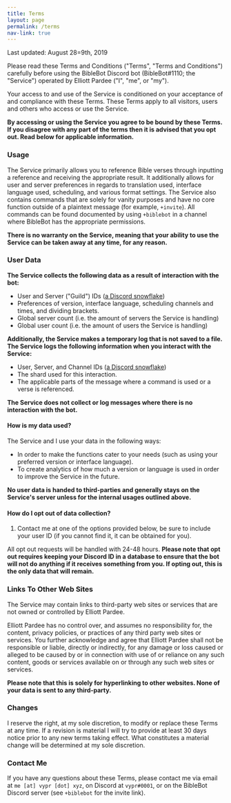 ```yaml
---
title: Terms
layout: page
permalink: /terms
nav-link: true
---
```


Last updated: August 28=9th, 2019

Please read these Terms and Conditions ("Terms", "Terms and Conditions") carefully before using the BibleBot Discord bot (BibleBot#1110; the "Service") operated by Elliott Pardee ("I", "me", or "my").

Your access to and use of the Service is conditioned on your acceptance of and compliance with these Terms. These Terms apply to all visitors, users and others who access or use the Service.

**By accessing or using the Service you agree to be bound by these Terms. If you disagree with any part of the terms then it is advised that you opt out. Read below for applicable information.**

### Usage

The Service primarily allows you to reference Bible verses through inputting a reference and receiving the appropriate result. It additionally allows for user and server preferences in regards to translation used, interface language used, scheduling, and various format settings. The Service also contains commands that are solely for vanity purposes and have no core function outside of a plaintext message (for example, `+invite`). All commands can be found documented by using `+biblebot` in a channel where BibleBot has the appropriate permissions.

**There is no warranty on the Service, meaning that your ability to use the Service can be taken away at any time, for any reason.**

### User Data

**The Service collects the following data as a result of interaction with the bot:**

- User and Server ("Guild") IDs ([a Discord snowflake](https://discordapp.com/developers/docs/reference#snowflakes))
- Preferences of version, interface language, scheduling channels and times, and dividing brackets.
- Global server count (i.e. the amount of servers the Service is handling)
- Global user count (i.e. the amount of users the Service is handling)

**Additionally, the Service makes a temporary log that is not saved to a file. The Service logs the following information when you interact with the Service:**

- User, Server, and Channel IDs ([a Discord snowflake](https://discordapp.com/developers/docs/reference#snowflakes))
- The shard used for this interaction.
- The applicable parts of the message where a command is used or a verse is referenced.

**The Service does not collect or log messages where there is no interaction with the bot.**

#### How is my data used?

The Service and I use your data in the following ways:

- In order to make the functions cater to your needs (such as using your preferred version or interface language).
- To create analytics of how much a version or language is used in order to improve the Service in the future.

**No user data is handed to third-parties and generally stays on the Service's server unless for the internal usages outlined above.**

#### How do I opt out of data collection?

1. Contact me at one of the options provided below, be sure to include your user ID (if you cannot find it, it can be obtained for you).

All opt out requests will be handled with 24-48 hours. **Please note that opt out requires keeping your Discord ID in a database to ensure that the bot will not do anything if it receives something from you. If opting out, this is the only data that will remain.**

### Links To Other Web Sites

The Service may contain links to third-party web sites or services that are not owned or controlled by Elliott Pardee.

Elliott Pardee has no control over, and assumes no responsibility for, the content, privacy policies, or practices of any third party web sites or services. You further acknowledge and agree that Elliott Pardee shall not be responsible or liable, directly or indirectly, for any damage or loss caused or alleged to be caused by or in connection with use of or reliance on any such content, goods or services available on or through any such web sites or services.

**Please note that this is solely for hyperlinking to other websites. None of your data is sent to any third-party.**

### Changes

I reserve the right, at my sole discretion, to modify or replace these Terms at any time. If a revision is material I will try to provide at least 30 days notice prior to any new terms taking effect. What constitutes a material change will be determined at my sole discretion.

### Contact Me

If you have any questions about these Terms, please contact me via email at `me [at] vypr [dot] xyz`, on Discord at `vypr#0001`, or on the BibleBot Discord server (see `+biblebot` for the invite link).
